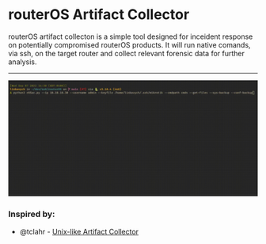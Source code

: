# routerOS Artifact Collector

routerOS artifact collecton is a simple tool designed for inceident response on potentially compromised
routerOS products. It will run native comands, via ssh, on the target router and collect
relevant forensic data for further analysis.

***

[![rOSac](images/rosac.gif)](#)


### Inspired by:
- @tclahr - [Unix-like Artifact Collector](https://github.com/tclahr/uac)

